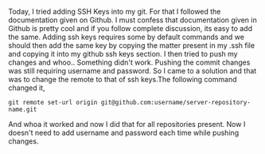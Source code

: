 Today, I tried adding SSH Keys into my git.
For that I followed the documentation given on Github. I must confess that documentation given in Github is pretty cool and if you follow complete discussion, its easy to add the same. Adding ssh keys requires some by default commands and we should then add the same key by copying the matter present in my .ssh file and copying it into my github ssh keys section.
I then tried to push my changes and whoo.. Something didn't work. Pushing the commit changes was still requiring username and password. So I came to a solution and that was to change the remote to that of ssh keys.The following command changed it,
```
git remote set-url origin git@github.com:username/server-repository-name.git

```


And whoa it worked and now I did that for all repositories present. Now I doesn't need to add username and password each time while pushing changes.

